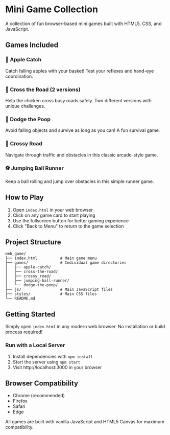 # Mini Game Collection

A collection of fun browser-based mini games built with HTML5, CSS, and JavaScript.

## Games Included

### 🍎 Apple Catch
Catch falling apples with your basket! Test your reflexes and hand-eye coordination.

### 🐔 Cross the Road (2 versions)
Help the chicken cross busy roads safely. Two different versions with unique challenges.

### 💩 Dodge the Poop
Avoid falling objects and survive as long as you can! A fun survival game.

### 🐸 Crossy Road
Navigate through traffic and obstacles in this classic arcade-style game.

### ⚽ Jumping Ball Runner
Keep a ball rolling and jump over obstacles in this simple runner game.

## How to Play

1. Open `index.html` in your web browser
2. Click on any game card to start playing
3. Use the fullscreen button for better gaming experience
4. Click "Back to Menu" to return to the game selection

## Project Structure

```
web_game/
├── index.html          # Main game menu
├── games/              # Individual game directories
│   ├── apple-catch/
│   ├── cross-the-road/
│   ├── crossy_road/
│   ├── jumping-ball-runner/
│   └── dodge-the-poop/
├── js/                 # Main JavaScript files
├── styles/             # Main CSS files
└── README.md
```

## Getting Started

Simply open `index.html` in any modern web browser. No installation or build process required!

### Run with a Local Server

1. Install dependencies with `npm install`
2. Start the server using `npm start`
3. Visit http://localhost:3000 in your browser

## Browser Compatibility

- Chrome (recommended)
- Firefox
- Safari
- Edge

All games are built with vanilla JavaScript and HTML5 Canvas for maximum compatibility.

